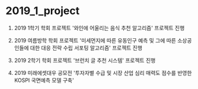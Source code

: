 # 2019_1_project

1. 2019 1학기 학회 프로젝트
'와인에 어울리는 음식 추천 알고리즘' 프로젝트 진행

2. 2019 여름방학 학회 프로젝트
'미세먼지에 따른 유동인구 예측 및 그에 따른 소상공인들에 대한 대응 전략 수립 서포팅 알고리즘' 프로젝트 진행

3. 2019 2학기 학회 프로젝트
'브런치 글 추천 시스템' 프로젝트 진행

4. 2019 미래에셋대우 공모전
'투자자별 수급 및 시장 산업 심리 매력도 점수를 반영한 KOSPI 국면예측 모델 구축'
